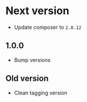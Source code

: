 # Next version
+ Update composer to `2.0.12`

## 1.0.0
+ Bump versions

## Old version
+ Clean tagging version